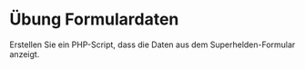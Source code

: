 # Übung Formulardaten
Erstellen Sie ein PHP-Script, dass die Daten aus dem Superhelden-Formular anzeigt.
<!--stackedit_data:
eyJoaXN0b3J5IjpbMTA5MjM1MTEwOCw3MzA5OTgxMTZdfQ==
-->